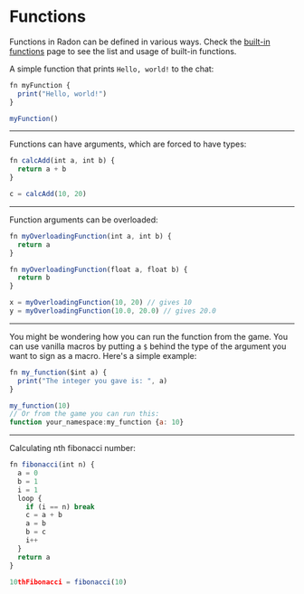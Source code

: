 # Functions

Functions in Radon can be defined in various ways. Check the [built-in functions](./built-in-functions) page to see the
list and usage of built-in functions.

A simple function that prints `Hello, world!` to the chat:

```js
fn myFunction {
  print("Hello, world!")
}

myFunction()
```

***

Functions can have arguments, which are forced to have types:

```js
fn calcAdd(int a, int b) {
  return a + b
}

c = calcAdd(10, 20)
```

***

Function arguments can be overloaded:

```js
fn myOverloadingFunction(int a, int b) {
  return a
}

fn myOverloadingFunction(float a, float b) {
  return b
}

x = myOverloadingFunction(10, 20) // gives 10
y = myOverloadingFunction(10.0, 20.0) // gives 20.0
```

***

You might be wondering how you can run the function from the game. You can use vanilla macros by putting a `$` behind
the type of the argument you want to sign as a macro. Here's a simple example:

```js
fn my_function($int a) {
  print("The integer you gave is: ", a)
}

my_function(10)
// Or from the game you can run this:
function your_namespace:my_function {a: 10}
```

***

Calculating nth fibonacci number:

```js
fn fibonacci(int n) {
  a = 0
  b = 1
  i = 1
  loop {
    if (i == n) break
    c = a + b
    a = b
    b = c
    i++
  }
  return a
}

10thFibonacci = fibonacci(10)
```